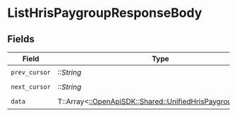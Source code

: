 # ListHrisPaygroupResponseBody


## Fields

| Field                                                                                                         | Type                                                                                                          | Required                                                                                                      | Description                                                                                                   |
| ------------------------------------------------------------------------------------------------------------- | ------------------------------------------------------------------------------------------------------------- | ------------------------------------------------------------------------------------------------------------- | ------------------------------------------------------------------------------------------------------------- |
| `prev_cursor`                                                                                                 | *::String*                                                                                                    | :heavy_check_mark:                                                                                            | N/A                                                                                                           |
| `next_cursor`                                                                                                 | *::String*                                                                                                    | :heavy_check_mark:                                                                                            | N/A                                                                                                           |
| `data`                                                                                                        | T::Array<[::OpenApiSDK::Shared::UnifiedHrisPaygroupOutput](../../models/shared/unifiedhrispaygroupoutput.md)> | :heavy_check_mark:                                                                                            | N/A                                                                                                           |